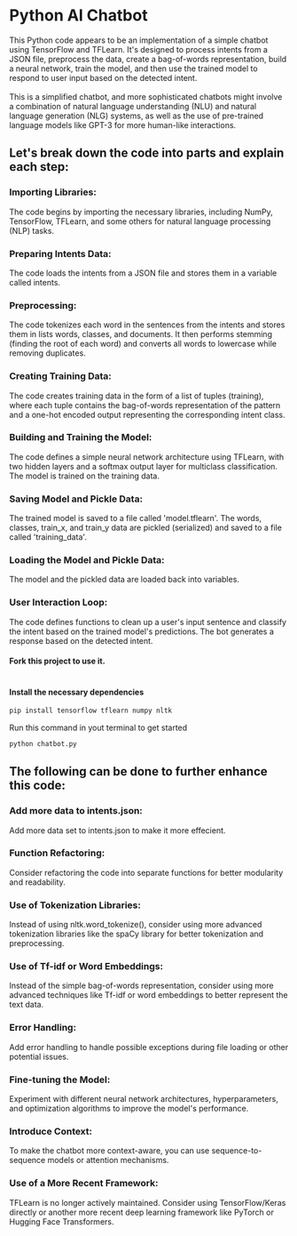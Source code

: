 # Python AI Chatbot

This Python code appears to be an implementation of a simple chatbot using TensorFlow and TFLearn. It's designed to process intents from a JSON file, preprocess the data, create a bag-of-words representation, build a neural network, train the model, and then use the trained model to respond to user input based on the detected intent.
<br />
<br />
This is a simplified chatbot, and more sophisticated chatbots might involve a combination of natural language understanding (NLU) and natural language generation (NLG) systems, as well as the use of pre-trained language models like GPT-3 for more human-like interactions.

## Let's break down the code into parts and explain each step:

### Importing Libraries:

The code begins by importing the necessary libraries, including NumPy, TensorFlow, TFLearn, and some others for natural language processing (NLP) tasks.

### Preparing Intents Data:

The code loads the intents from a JSON file and stores them in a variable called intents.

### Preprocessing:

The code tokenizes each word in the sentences from the intents and stores them in lists words, classes, and documents.
It then performs stemming (finding the root of each word) and converts all words to lowercase while removing duplicates.

### Creating Training Data:

The code creates training data in the form of a list of tuples (training), where each tuple contains the bag-of-words representation of the pattern and a one-hot encoded output representing the corresponding intent class.

### Building and Training the Model:

The code defines a simple neural network architecture using TFLearn, with two hidden layers and a softmax output layer for multiclass classification.
The model is trained on the training data.

### Saving Model and Pickle Data:

The trained model is saved to a file called 'model.tflearn'.
The words, classes, train_x, and train_y data are pickled (serialized) and saved to a file called 'training_data'.

### Loading the Model and Pickle Data:

The model and the pickled data are loaded back into variables.

### User Interaction Loop:

The code defines functions to clean up a user's input sentence and classify the intent based on the trained model's predictions.
The bot generates a response based on the detected intent.

#### Fork this project to use it.

```bash

```

#### Install the necessary dependencies

```bash
pip install tensorflow tflearn numpy nltk
```

Run this command in yout terminal to get started

```bash
python chatbot.py
```

## The following can be done to further enhance this code:

### Add more data to intents.json:

Add more data set to intents.json to make it more effecient.

### Function Refactoring:

Consider refactoring the code into separate functions for better modularity and readability.

### Use of Tokenization Libraries:

Instead of using nltk.word_tokenize(), consider using more advanced tokenization libraries like the spaCy library for better tokenization and preprocessing.

### Use of Tf-idf or Word Embeddings:

Instead of the simple bag-of-words representation, consider using more advanced techniques like Tf-idf or word embeddings to better represent the text data.

### Error Handling:

Add error handling to handle possible exceptions during file loading or other potential issues.

### Fine-tuning the Model:

Experiment with different neural network architectures, hyperparameters, and optimization algorithms to improve the model's performance.

### Introduce Context:

To make the chatbot more context-aware, you can use sequence-to-sequence models or attention mechanisms.

### Use of a More Recent Framework:

TFLearn is no longer actively maintained. Consider using TensorFlow/Keras directly or another more recent deep learning framework like PyTorch or Hugging Face Transformers.
